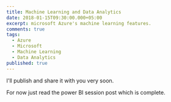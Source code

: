 ```yaml
---
title: Machine Learning and Data Analytics
date: 2018-01-15T09:30:00.000+05:00
excerpt: microsoft Azure's machine learning features.
comments: true
tags:
  - Azure
  - Microsoft
  - Machine Learning
  - Data Analytics
published: true
---
```

I'll publish and share it with you very soon.



For now just read the power BI session post which is complete.
